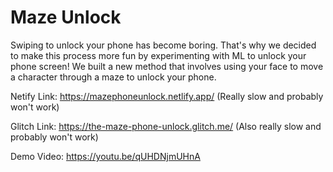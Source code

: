 # Maze Unlock
Swiping to unlock your phone has become boring. That's why we decided to make this process more fun by experimenting with ML to unlock your phone screen! We built a new method that involves using your face to move a character through a maze to unlock your phone.

Netify Link: https://mazephoneunlock.netlify.app/ (Really slow and probably won't work)

Glitch Link: https://the-maze-phone-unlock.glitch.me/ (Also really slow and probably won't work)

Demo Video: https://youtu.be/qUHDNjmUHnA
